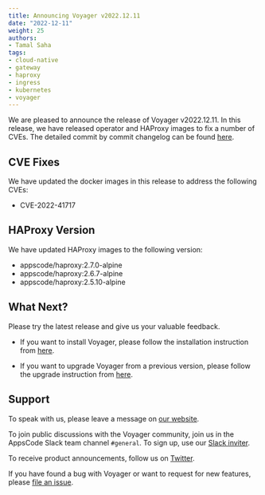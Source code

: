 ```yaml
---
title: Announcing Voyager v2022.12.11
date: "2022-12-11"
weight: 25
authors:
- Tamal Saha
tags:
- cloud-native
- gateway
- haproxy
- ingress
- kubernetes
- voyager
---
```


We are pleased to announce the release of Voyager v2022.12.11. In this release, we have released operator and HAProxy images to fix a number of CVEs. The detailed commit by commit changelog can be found [here](https://github.com/voyagermesh/CHANGELOG/blob/master/releases/v2022.12.11/README.md).

## **CVE Fixes**

We have updated the docker images in this release to address the following CVEs:

- CVE-2022-41717 

## **HAProxy Version**

We have updated HAProxy images to the following version:

- appscode/haproxy:2.7.0-alpine
- appscode/haproxy:2.6.7-alpine
- appscode/haproxy:2.5.10-alpine

## What Next?

Please try the latest release and give us your valuable feedback.

* If you want to install Voyager, please follow the installation instruction from [here](https://voyagermesh.com/docs/latest/setup).

* If you want to upgrade Voyager from a previous version, please follow the upgrade instruction from [here](https://voyagermesh.com/docs/latest/setup/upgrade/).

## Support

To speak with us, please leave a message on [our website](https://appscode.com/contact/).

To join public discussions with the Voyager community, join us in the AppsCode Slack team channel `#general`. To sign up, use our [Slack inviter](https://slack.appscode.com/).

To receive product announcements, follow us on [Twitter](https://twitter.com/Voyagermesh).

If you have found a bug with Voyager or want to request for new features, please [file an issue](https://github.com/voyagermesh/project/issues/new).
